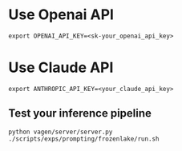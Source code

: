 # Use Openai API
```
export OPENAI_API_KEY=<sk-your_openai_api_key>
```

# Use Claude API
```
export ANTHROPIC_API_KEY=<your_claude_api_key>
```

## Test your inference pipeline
```
python vagen/server/server.py
./scripts/exps/prompting/frozenlake/run.sh
```